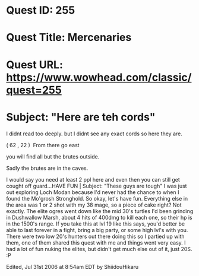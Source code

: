 # Quest ID: 255
# Quest Title: Mercenaries
# Quest URL: https://www.wowhead.com/classic/quest=255
# Subject: "Here are teh cords"
I didnt read too deeply. but I didnt see any exact cords so here they are.

( 62 , 22 )  From there go east

you will find all but the brutes outside.

Sadly the brutes are in the caves.

I would say you need at least 2 ppl here and even then you can still get cought off guard...HAVE FUN | Subject: "These guys are tough"
I was just out exploring Loch Modan because I'd never had the chance to when I found the Mo'grosh Stronghold. So okay, let's have fun. Everything else in the area was 1 or 2 shot with my 38 mage, so a piece of cake right? Not exactly. The elite ogres went down like the mid 30's turtles I'd been grinding in Dushwallow Marsh, about 4 hits of 400dmg to kill each one, so their hp is in the 1500's range. If you take this at lvl 19 like this says, you'd better be able to last forever in a fight, bring a big party, or some high lvl's with you. There were two low 20's hunters out there doing this so I partied up with them, one of them shared this quest with me and things went very easy. I had a lot of fun nuking the elites, but didn't get much else out of it, just 20S. :P

Edited, Jul 31st 2006 at 8:54am EDT by ShiidouHikaru